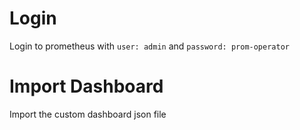 # Login
Login to prometheus with `user: admin` and `password: prom-operator`

# Import Dashboard 
Import the custom dashboard json file 
